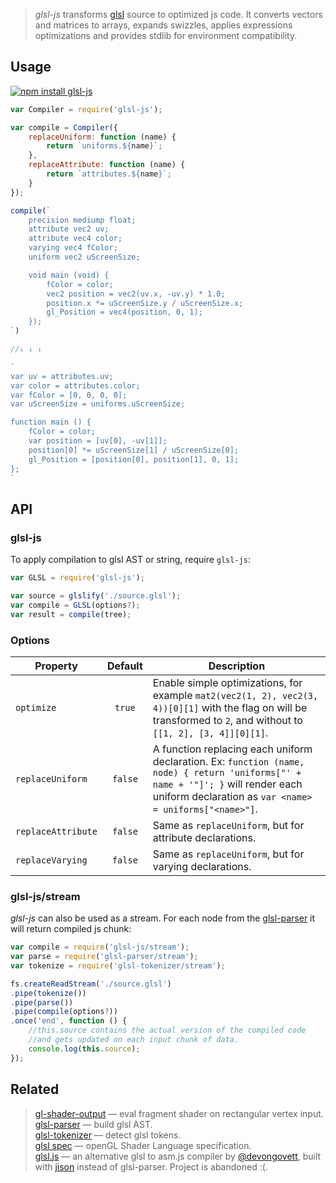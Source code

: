 > _glsl-js_ transforms [glsl](https://www.opengl.org/documentation/glsl/) source to optimized js code. It converts vectors and matrices to arrays, expands swizzles, applies expressions optimizations and provides stdlib for environment compatibility.

## Usage

[![npm install glsl-js](https://nodei.co/npm/glsl-js.png?mini=true)](https://npmjs.org/package/glsl-js/)

```js
var Compiler = require('glsl-js');

var compile = Compiler({
	replaceUniform: function (name) {
		return `uniforms.${name}`;
	},
	replaceAttribute: function (name) {
		return `attributes.${name}`;
	}
});

compile(`
	precision mediump float;
	attribute vec2 uv;
	attribute vec4 color;
	varying vec4 fColor;
	uniform vec2 uScreenSize;

	void main (void) {
		fColor = color;
		vec2 position = vec2(uv.x, -uv.y) * 1.0;
		position.x *= uScreenSize.y / uScreenSize.x;
		gl_Position = vec4(position, 0, 1);
	});
`)

//↓ ↓ ↓

`
var uv = attributes.uv;
var color = attributes.color;
var fColor = [0, 0, 0, 0];
var uScreenSize = uniforms.uScreenSize;

function main () {
	fColor = color;
	var position = [uv[0], -uv[1]];
	position[0] *= uScreenSize[1] / uScreenSize[0];
	gl_Position = [position[0], position[1], 0, 1];
};
`
```


## API

### glsl-js

To apply compilation to glsl AST or string, require `glsl-js`:

```js
var GLSL = require('glsl-js');

var source = glslify('./source.glsl');
var compile = GLSL(options?);
var result = compile(tree);
```

### Options

| Property | Default | Description |
|---|:---:|---|
| `optimize` | `true` | Enable simple optimizations, for example `mat2(vec2(1, 2), vec2(3, 4))[0][1]` with the flag on will be transformed to `2`, and without to `[[1, 2], [3, 4]][0][1]`. |
| `replaceUniform` | `false` | A function replacing each uniform declaration. Ex: `function (name, node) { return 'uniforms["' + name + '"]'; }` will render each uniform declaration as `var <name> = uniforms["<name>"]`. |
| `replaceAttribute` | `false` | Same as `replaceUniform`, but for attribute declarations. |
| `replaceVarying` | `false` | Same as `replaceUniform`, but for varying declarations. |


### glsl-js/stream

_glsl-js_ can also be used as a stream. For each node from the [glsl-parser](http://stack.gl/packages/#stackgl/glsl-parser) it will return compiled js chunk:

```js
var compile = require('glsl-js/stream');
var parse = require('glsl-parser/stream');
var tokenize = require('glsl-tokenizer/stream');

fs.createReadStream('./source.glsl')
.pipe(tokenize())
.pipe(parse())
.pipe(compile(options?))
.once('end', function () {
	//this.source contains the actual version of the compiled code
	//and gets updated on each input chunk of data.
	console.log(this.source);
});
```

## Related

> [gl-shader-output](https://github.com/dfcreative/gl-shader-output) — eval fragment shader on rectangular vertex input.<br/>
> [glsl-parser](http://stack.gl/packages/#stackgl/glsl-parser) — build glsl AST.</br>
> [glsl-tokenizer](http://stack.gl/packages/#stackgl/glsl-tokenizer) — detect glsl tokens.</br>
> [glsl spec](https://www.opengl.org/documentation/glsl/) — openGL Shader Language specification.</br>
> [glsl.js](https://npmjs.org/package/glsl) — an alternative glsl to asm.js compiler by [@devongovett](https://github.com/devongovett), built with [jison](https://npmjs.org/package/jison) instead of glsl-parser. Project is abandoned :(.</br>